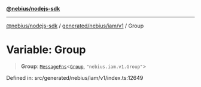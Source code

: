[**@nebius/nodejs-sdk**](../../../../../README.md)

---

[@nebius/nodejs-sdk](../../../../../README.md) / [generated/nebius/iam/v1](../README.md) / Group

# Variable: Group

> **Group**: [`MessageFns`](../../../../../runtime/protos/core/interfaces/MessageFns.md)\<[`Group`](../interfaces/Group.md), `"nebius.iam.v1.Group"`\>

Defined in: src/generated/nebius/iam/v1/index.ts:12649
